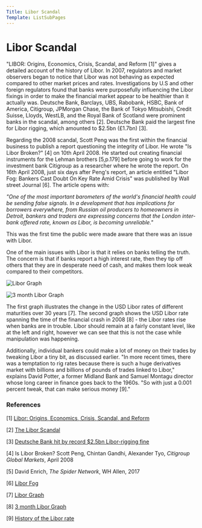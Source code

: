 ```yaml
---
Title: Libor Scandal
Template: ListSubPages
---
```


# Libor Scandal

"LIBOR: Origins, Economics, Crisis, Scandal,
and Reform [1]" gives a detailed account of the history of Libor. In 2007, regulators and market 
observers began to notice that Libor was not behaving as expected compared to other market prices and rates. Investigations by 
U.S and other foreign regulators found that banks were purposefully influencing the Libor fixings in order to make the financial 
market appear to be healthier than it actually was. Deutsche Bank, Barclays, UBS, Rabobank, HSBC, Bank of America, Citigroup, 
JPMorgan Chase, the Bank of Tokyo Mitsubishi, Credit Suisse, Lloyds, WestLB, and the Royal Bank of Scotland were prominent 
banks in the scandal, among others [2]. Deutsche Bank paid the largest fine for Libor rigging, 
which amounted to $2.5bn (£1.7bn) [3].

Regarding the 2008 scandal, Scott Peng was the first within the financial business to publish a report questioning the 
integrity of Libor. He wrote "Is Libor Broken?" [4] on 10th April 2008. He started out creating 
financial instruments for the Lehman brothers [5,p.179] before going to work for the investment 
bank Citigroup as a researcher where he wrote the report. On 16th April 2008, just six days after Peng's report, an article 
entitled "Libor Fog: Bankers Cast Doubt On Key Rate Amid Crisis" was published by Wall street 
Journal [6]. The article opens with:

  *"One of the most important barometers of the world's financial health could be sending false signals. 
  In a development that has implications for borrowers everywhere, from Russian oil producers to homeowners
  in Detroit, bankers and traders are expressing concerns that the London inter-bank offered rate, known as
  Libor, is becoming unreliable."*


This was the first time the public were made aware that there was an issue with Libor.

One of the main issues with Libor is that it relies on banks telling the truth. The concern is that if banks 
report a high interest rate, then they tip off others that they are in desperate need of cash, and makes them 
look weak compared to their competitors. 

![Libor Graph](http://cueimps.soc.srcf.net/course/media/Lara/LiborGraph.png)

![3 month Libor Graph](http://cueimps.soc.srcf.net/course/media//Lara/3monthLiborGraph.png)

The first graph illustrates the change in the USD Libor rates of different maturities over 30 years [7]. 
The second graph shows the USD Libor rate spanning the time of the financial crash in 2008 [8] - the Libor rates rise when banks
are in trouble. Libor should remain at a fairly constant level, like at the left and right, however we can see
that this is not the case while manipulation was happening. 


Additionally, individual bankers could make a lot of money on their trades by tweaking Libor a tiny bit,
as discussed earlier. "In more recent times, there was a temptation to rig rates because there is such a 
huge derivatives market with billions and billions of pounds of trades linked to Libor," explains David Potter, 
a former Midland Bank and Samuel Montagu director whose long career in finance goes back to the 1960s. 
"So with just a 0.001 percent tweak, that can make serious money [9]."

### References

[1] [Libor: Origins, Economics, Crisis, Scandal, and Reform](https://www.newyorkfed.org/medialibrary/media/research/staff_reports/sr667.pdf)

[2] [The Libor Scandal](https://www.investopedia.com/terms/l/libor-scandal.asp)

[3] [Deutsche Bank hit by record $2.5bn Libor-rigging fine](http://www.theguardian.com/business/2015/apr/23/deutsche-bank-hit-by-record-25bn-libor-rigging-fine)

[4] Is Libor Broken? Scott Peng, Chintan Gandhi, Alexander Tyo, *Citigroup Global Markets*, April 2008 

[5] David Enrich, *The Spider Network*, WH Allen, 2017

[6] [Libor Fog](http://global.factiva.com/redir/default.aspx?P=sa&an=J000000020080416e44g00036&cat=a&ep=ASE)

[7] [Libor Graph](https://www.macrotrends.net/1433/historical-libor-rates-chart)

[8] [3 month Libor Graph](https://www.macrotrends.net/2520/3-month-libor-rate-historical-chart)

[9] [History of the Libor rate](http://www.businessinsider.com/history-of-the-libor-rate-2012-8)
